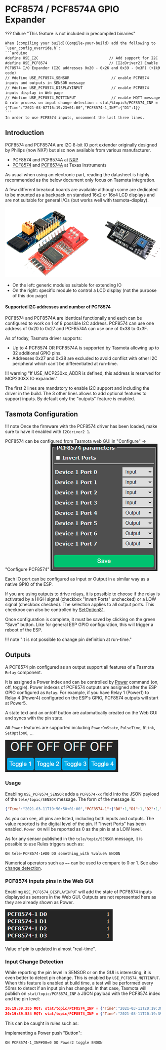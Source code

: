 # PCF8574 / PCF8574A GPIO Expander

??? failure "This feature is not included in precompiled binaries"  

    When [compiling your build](Compile-your-build) add the following to `user_config_override.h`:
    ```arduino
    #define USE_I2C                                // Add support for I2C
    #define USE_PCF8574                            // [I2cDriver2] Enable PCF8574 I/O Expander (I2C addresses 0x20 - 0x26 and 0x39 - 0x3F) (+1k9 code)
    // #define USE_PCF8574_SENSOR                   // enable PCF8574 inputs and outputs in SENSOR message
    // #define USE_PCF8574_DISPLAYINPUT             // enable PCF8574 inputs display in Web page
    // #define USE_PCF8574_MQTTINPUT                // enable MQTT message & rule process on input change detection : stat/%topic%/PCF8574_INP = {"Time":"2021-03-07T16:19:23+01:00","PCF8574-1_INP":{"D1":1}}
    ```
    In order to use PCF8574 inputs, uncomment the last three lines.

## Introduction

PCF8574 and PCF8574A are I2C 8-bit IO port extender originally designed by Philips (now NXP) but also 
now available from various manufacturer.

* PCF8574 and PCF8574A at [NXP](https://www.nxp.com/docs/en/data-sheet/PCF8574_PCF8574A.pdf)
* [PCF8574](https://www.ti.com/lit/ds/symlink/pcf8574.pdf) and [PCF8574A](https://www.ti.com/lit/ds/symlink/pcf8574a.pdf) at Texas Instruments

As usual when using an electronic part, reading the datasheet is highly recommended as the below 
document only focus on Tasmota integration.

A few different breakout boards are available although some are dedicated to be mounted as a backpack on
standard 16x2 or 16x4 LCD displays and are not suitable for general I/Os (but works well with tasmota-display).

![PCF8574 breakout modules](_media/pcf8574_module.png)

* On the left: generic modules suitable for extending IO
* On the right: specific module to control a LCD display (not the purpose of this doc page)

#### Supported I2C addresses and number of PCF8574

PCF8574 and PCF8574A are identical functionally and each can be configured to work on 1 of 8 possible I2C address.
PCF8574 can use one address of 0x20 to 0x27 and PCF8574A can use one of 0x38 to 0x3F.

As of today, Tasmota driver supports:

* Up to 4 PCF8574 OR PCF8574A is supported by Tasmota allowing up to 32 additional GPIO pins.
* Addresses 0x27 and 0x38 are excluded to avoid conflict with other I2C peripheral which can't 
  be differentiated at run-time.

!!! warning "If USE_MCP230xx_ADDR is defined, this address is reserved for MCP230XX IO expander."

The first 2 lines are mandatory to enable I2C support and including the driver in the build. The 3 other lines allows to add optional features to support inputs.
By default only the "outputs" feature is enabled.

## Tasmota Configuration

!!! note 
    Once the firmware with the PCF8574 driver has been loaded, make sure to have it enabled with `I2Cdriver2 1`.

PCF8574 can be configured from Tasmota web GUI in "Configure" => "Configure PCF8574"
![PCF8574 configuration screen](_media/pcf8574_configure.png)

Each IO port can be configured as Input or Output in a similar way as a native GPIO of the ESP.

If you are using outputs to drive relays, it is possible to choose if the relay is activated by a 
HIGH signal (checkbox "Invert Ports" unchecked) or a LOW signal (checkbox checked). The selection 
applies to all output ports. This checkbox can also be controlled by [SetOption81](Commands#setoption81).

Once configuration is complete, it must be saved by clicking on the green "Save" button. Like for 
general ESP GPIO configuration, this will trigger a reboot of the ESP.

!!! note "It is not possible to change pin definition at run-time."

## Outputs

A PCF8574 pin configured as an output support all features of a Tasmota `Relay` component.

It is assigned a Power index and can be controlled by [Power](Commands#power) command (on, off, toggle).
Power indexes of PCF8574 outputs are assigned after the ESP GPIO configured as `Relay`. For example,
if you have Relay 1 (Power1) to Relay 4 (Power4) configured on the ESP's GPIO, PCF8574 outputs will start at Power5.

A state text and an on/off button are automatically created on the Web GUI and syncs with the pin state.

All `Power` features are supported including `PowerOnState`, `PulseTime`, `Blink`, `SetOption0`, ...

![PCF8574 power GUI](_media/pcf8574_powergui.png)

### Usage

Enabling `USE_PCF8574_SENSOR` adds a `PCF8574-xx` field into the JSON payload of the `tele/topic/SENSOR`
message. The form of the message is:
``` json
{"Time":"2021-03-11T19:50:58+01:00","PCF8574-1":{"D0":1,"D1":1,"D2":1,"D3":1,"D4":0,"D5":0,"D6":0,"D7":0}}
``` 

As you can see, all pins are listed, including both inputs and outputs. The value reported is the
digital level of the pin. If "Invert Ports" has been enabled, `Power ON` will be reported as 0 as
the pin is at a LOW level.

As for any sensor published in the `tele/topic/SENSOR` message, it is possible to use Rules triggers such as:
```
ON tele-PCF8574-1#D0 DO something_with %value% ENDON
```
Numerical operators such as `==` can be used to compare to 0 or 1. See also [change detection](#input-change-detection).

### PCF8574 inputs pins in the Web GUI

Enabling `USE_PCF8574_DISPLAYINPUT` will add the state of PCF8574 inputs displayed as sensors
in the Web GUI. Outputs are not represented here as they are already shown as Power.

![PCF8574 inputs GUI](_media/pcf8574_inputgui.png)

Value of pin is updated in almost "real-time".

### Input Change Detection

While reporting the pin level in SENSOR or on the GUI is interesting, it is even better to
detect pin change. This is enabled by `USE_PCF8574_MQTTINPUT`. When this feature is enabled at
build time, a test will be performed every 50ms to detect if an input pin has changed. In that case,
Tasmota will publish on `stat/topic/PCF8574_INP` a JSON payload with the PCF8574 index
and the pin level:
``` json
20:19:39.385 MQT: stat/topic/PCF8574_INP = {"Time":"2021-03-11T20:19:39+01:00","PCF8574-1_INP":{"D0":0}}
20:19:39.584 MQT: stat/topic/PCF8574_INP = {"Time":"2021-03-11T20:19:39+01:00","PCF8574-1_INP":{"D0":1}}
```

This can be caught in rules such as:

Implementing a Power push "Button":
``` haskel
ON PCF8574-1_INP#D0=0 DO Power2 toggle ENDON
```
